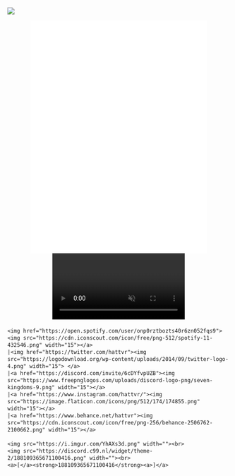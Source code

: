 <img align="center" src="https://i.imgur.com/Vrj7p8y.png">

<p align="center">
    <img align="center" src="/github-metrics.svg" alt="Metrics" width="400"><br>
    <video muted="" loop="" autoplay="" controls=""><source src="https://files.catbox.moe/pzou5a.mp4" type="video/webm">Your browser does not support the video tag</video><br>

    <img href="https://open.spotify.com/user/onp0rztbozts40r6zn052fqs9"> <img src="https://cdn.iconscout.com/icon/free/png-512/spotify-11-432546.png" width="15"></a>
    |<img href="https://twitter.com/hattvr"><img src="https://logodownload.org/wp-content/uploads/2014/09/twitter-logo-4.png" width="15"> </a>
    |<a href="https://discord.com/invite/6cDYfvpUZB"><img src="https://www.freepnglogos.com/uploads/discord-logo-png/seven-kingdoms-9.png" width="15"></a>
    |<a href="https://www.instagram.com/hattvr/"><img src="https://image.flaticon.com/icons/png/512/174/174855.png" width="15"></a>
    |<a href="https://www.behance.net/hattvr"><img src="https://cdn.iconscout.com/icon/free/png-256/behance-2506762-2100662.png" width="15"></a>

    <img src="https://i.imgur.com/YhAXs3d.png" width=""><br>
    <img src="https://discord.c99.nl/widget/theme-2/188109365671100416.png" width=""><br>
    <a>[</a><strong>188109365671100416</strong><a>]</a>
</p